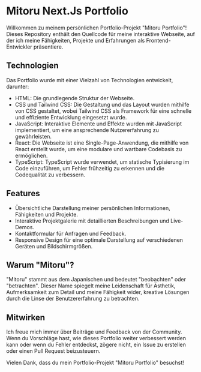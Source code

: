# Mitoru Next.Js Portfolio

Willkommen zu meinem persönlichen Portfolio-Projekt "Mitoru Portfolio"! Dieses Repository enthält den Quellcode für meine interaktive Webseite, auf der ich meine Fähigkeiten, Projekte und Erfahrungen als Frontend-Entwickler präsentiere.

## Technologien

Das Portfolio wurde mit einer Vielzahl von Technologien entwickelt, darunter:

- HTML: Die grundlegende Struktur der Webseite.
- CSS und Tailwind CSS: Die Gestaltung und das Layout wurden mithilfe von CSS gestaltet, wobei Tailwind CSS als Framework für eine schnelle und effiziente Entwicklung eingesetzt wurde.
- JavaScript: Interaktive Elemente und Effekte wurden mit JavaScript implementiert, um eine ansprechende Nutzererfahrung zu gewährleisten.
- React: Die Webseite ist eine Single-Page-Anwendung, die mithilfe von React erstellt wurde, um eine modulare und wartbare Codebasis zu ermöglichen.
- TypeScript: TypeScript wurde verwendet, um statische Typisierung im Code einzuführen, um Fehler frühzeitig zu erkennen und die Codequalität zu verbessern.

## Features

- Übersichtliche Darstellung meiner persönlichen Informationen, Fähigkeiten und Projekte.
- Interaktive Projektgalerie mit detaillierten Beschreibungen und Live-Demos.
- Kontaktformular für Anfragen und Feedback.
- Responsive Design für eine optimale Darstellung auf verschiedenen Geräten und Bildschirmgrößen.

## Warum "Mitoru"?

"Mitoru" stammt aus dem Japanischen und bedeutet "beobachten" oder "betrachten". Dieser Name spiegelt meine Leidenschaft für Ästhetik, Aufmerksamkeit zum Detail und meine Fähigkeit wider, kreative Lösungen durch die Linse der Benutzererfahrung zu betrachten.

## Mitwirken

Ich freue mich immer über Beiträge und Feedback von der Community. Wenn du Vorschläge hast, wie dieses Portfolio weiter verbessert werden kann oder wenn du Fehler entdeckst, zögere nicht, ein Issue zu erstellen oder einen Pull Request beizusteuern.

Vielen Dank, dass du mein Portfolio-Projekt "Mitoru Portfolio" besuchst!
